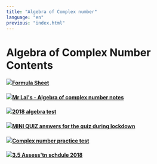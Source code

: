 ```yaml
---
title: "Algebra of Complex number"
language: "en"
previous: "index.html"
---
```


# Algebra of Complex Number Contents

#### <a href="../assets/math/algebra/files/L3-Maths-Formulae-2013.pdf" download><img id="downloadImg" src="../assets/img/download.png" class="icon">Formula Sheet</a>
#### <a href="../assets/math/algebra/files/Algebra of Complex number.docx" download><img id="downloadImg" src="../assets/img/download.png" class="icon">Mr Lal's - Algebra of complex number notes</a>
#### <a href="../assets/math/algebra/files/algebra test 2018.docx" download><img id="downloadImg" src="../assets/img/download.png" class="icon">2018 algebra test</a>
#### <a href="../assets/math/algebra/files/answers.docx" download><img id="downloadImg" src="../assets/img/download.png" class="icon">MINI QUIZ answers for the quiz during lockdown</a>
#### <a href="../assets/math/algebra/files/Complex LA.docx" download><img id="downloadImg" src="../assets/img/download.png" class="icon">Complex number practice test</a>
#### <a href="../assets/math/algebra/files/3.5 Assess'tn schdule 2018.docx" download><img id="downloadImg" src="../assets/img/download.png" class="icon">3.5 Assess'tn schdule 2018</a>



